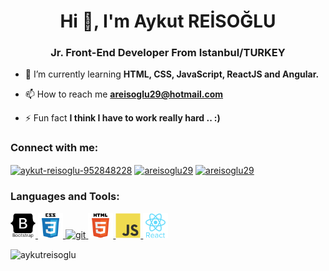 <h1 align="center">Hi 👋, I'm Aykut REİSOĞLU</h1>
<h3 align="center">Jr. Front-End Developer From Istanbul/TURKEY</h3>



- 🌱 I’m currently learning **HTML, CSS, JavaScript, ReactJS and Angular.**

- 📫 How to reach me **areisoglu29@hotmail.com**

- ⚡ Fun fact **I think I have to work really hard .. :)**

<h3 align="left">Connect with me:</h3>
<p align="left">
<a href="https://www.linkedin.com/in/aykutreisoglu/" target="blank"><img align="center" src="https://raw.githubusercontent.com/rahuldkjain/github-profile-readme-generator/master/src/images/icons/Social/linked-in-alt.svg" alt="aykut-reisoglu-952848228" height="30" width="40" /></a>
<a href="https://instagram.com/aykutreisoglu" target="blank"><img align="center" src="https://raw.githubusercontent.com/rahuldkjain/github-profile-readme-generator/master/src/images/icons/Social/instagram.svg" alt="areisoglu29" height="30" width="40" /></a>
<a href="https://www.hackerrank.com/areisoglu29" target="blank"><img align="center" src="https://raw.githubusercontent.com/rahuldkjain/github-profile-readme-generator/master/src/images/icons/Social/hackerrank.svg" alt="areisoglu29" height="30" width="40" /></a>
</p>

<h3 align="left">Languages and Tools:</h3>
<p align="left"> <a href="https://getbootstrap.com" target="_blank" rel="noreferrer"> <img src="https://raw.githubusercontent.com/devicons/devicon/master/icons/bootstrap/bootstrap-plain-wordmark.svg" alt="bootstrap" width="40" height="40"/> </a> <a href="https://www.w3schools.com/css/" target="_blank" rel="noreferrer"> <img src="https://raw.githubusercontent.com/devicons/devicon/master/icons/css3/css3-original-wordmark.svg" alt="css3" width="40" height="40"/> </a> <a href="https://git-scm.com/" target="_blank" rel="noreferrer"> <img src="https://www.vectorlogo.zone/logos/git-scm/git-scm-icon.svg" alt="git" width="40" height="40"/> </a> <a href="https://www.w3.org/html/" target="_blank" rel="noreferrer"> <img src="https://raw.githubusercontent.com/devicons/devicon/master/icons/html5/html5-original-wordmark.svg" alt="html5" width="40" height="40"/> </a> <a href="https://developer.mozilla.org/en-US/docs/Web/JavaScript" target="_blank" rel="noreferrer"> <img src="https://raw.githubusercontent.com/devicons/devicon/master/icons/javascript/javascript-original.svg" alt="javascript" width="40" height="40"/> </a> <a href="https://reactjs.org/" target="_blank" rel="noreferrer"> <img src="https://raw.githubusercontent.com/devicons/devicon/master/icons/react/react-original-wordmark.svg" alt="react" width="40" height="40"/> </a> </p>





<p><img align="center" src="https://github-readme-streak-stats.herokuapp.com/?user=aykutreisoglu&" alt="aykutreisoglu" /></p>
